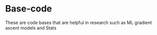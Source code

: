 # Base-code
These are code bases that are helpful in research such as ML gradient ascent models and Stats
